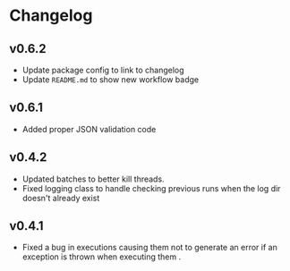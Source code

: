 # Changelog

## v0.6.2

   * Update package config to link to changelog
   * Update `README.md` to show new workflow badge

## v0.6.1

   * Added proper JSON validation code

## v0.4.2

   * Updated batches to better kill threads.
   * Fixed logging class to handle checking previous runs when the log dir doesn't already exist

## v0.4.1

   * Fixed a bug in executions causing them not to generate an error if an exception is thrown when executing them .

